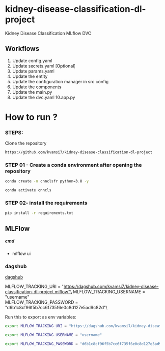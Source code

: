 # kidney-disease-classification-dl-project
Kidney Disease Classification MLflow DVC

## Workflows

1. Update config.yaml
2. Update secrets.yaml [Optional]
3. Update params.yaml
4. Update the entity
5. Update the configuration manager in src config
6. Update the components
7. Update the main.py
8. Update the dvc.yaml
10.app.py

# How to run ?

### STEPS:

Clone the repository

```bash
https://github.com/kvamsi7/kidney-disease-classification-dl-project
```

### STEP 01 - Create a conda environment after opening the repository
```bash
conda create -n cnnclsfr python=3.8 -y
```

```bash
conda activate cnncls
```

### STEP 02- install the requirements
```bash
pip install -r requirements.txt
```

## MLFlow


##### cmd
- mlflow ui

### dagshub
[dagshub](https://dagshub.com/)

MLFLOW_TRACKING_URI = "https://dagshub.com/kvamsi7/kidney-disease-classification-dl-project.mlflow"\
MLFLOW_TRACKING_USERNAME = "username"\
MLFLOW_TRACKING_PASSWORD = "d6b1c8cf96f5b7cc6f735f6e0c8d127e5ad9c82d"\

Run this to export as env variables:
```bash
export MLFLOW_TRACKING_URI = "https://dagshub.com/kvamsi7/kidney-disease-classification-dl-project.mlflow"

export MLFLOW_TRACKING_USERNAME = "username"

export MLFLOW_TRACKING_PASSWORD = "d6b1c8cf96f5b7cc6f735f6e0c8d127e5ad9c82d"
```